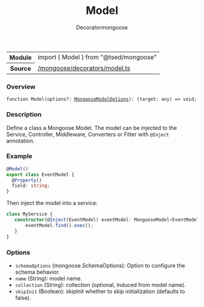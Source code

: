 
<header class="symbol-info-header"><h1 id="model">Model</h1><label class="symbol-info-type-label decorator">Decorator</label><label class="api-type-label mongoose" title="mongoose">mongoose</label></header>
<!-- summary -->
<section class="symbol-info"><table class="is-full-width"><tbody><tr><th>Module</th><td><div class="lang-typescript"><span class="token keyword">import</span> { Model }&nbsp;<span class="token keyword">from</span>&nbsp;<span class="token string">"@tsed/mongoose"</span></div></td></tr><tr><th>Source</th><td><a href="https://github.com/Romakita/ts-express-decorators/blob/v4.17.3/src//mongoose/decorators/model.ts#L0-L0">/mongoose/decorators/model.ts</a></td></tr></tbody></table></section>
<!-- overview -->


### Overview


<pre><code class="typescript-lang ">function <span class="token function">Model</span><span class="token punctuation">(</span>options?<span class="token punctuation">:</span> <a href="#api/mongoose/mongoosemodeloptions"><span class="token">MongooseModelOptions</span></a><span class="token punctuation">)</span><span class="token punctuation">:</span> <span class="token punctuation">(</span>target<span class="token punctuation">:</span> <span class="token keyword">any</span><span class="token punctuation">)</span> => <span class="token keyword">void</span><span class="token punctuation">;</span></code></pre>


<!-- Parameters -->

<!-- Description -->


### Description

Define a class a Mongoose Model. The model can be injected to the Service, Controller, Middleware, Converters or Filter with
`@Inject` annotation.

### Example

```typescript
@Model()
export class EventModel {
  @Property()
  field: string;
}
```

Then inject the model into a service:

```typescript
class MyService {
   constructor(@Inject(EventModel) eventModel: MongooseModel<EventModel>) {
       eventModel.find().exec();
   }
}
```

### Options

- `schemaOptions` (mongoose.SchemaOptions): Option to configure the schema behavior.
- `name` (String): model name.
- `collection` (String): collection (optional, induced from model name).
- `skipInit` (Boolean): skipInit whether to skip initialization (defaults to false).

<!-- Members -->

